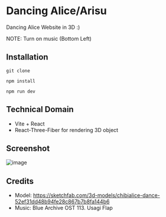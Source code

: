# Dancing Alice/Arisu

Dancing Alice Website in 3D :)

NOTE: Turn on music (Bottom Left)

## Installation

```
git clone
```

```
npm install
```

```
npm run dev
```

## Technical Domain

- Vite + React
- React-Three-Fiber for rendering 3D object

## Screenshot

![image](https://github.com/TheanYeeSin/Dancing-Alice/assets/68727045/0c0eb917-5f8d-4648-ba38-105c7bbffe67)

## Credits

- Model: https://sketchfab.com/3d-models/chibialice-dance-52ef31dd48b94fe28c867b7b8fa144b6
- Music: Blue Archive OST 113. Usagi Flap